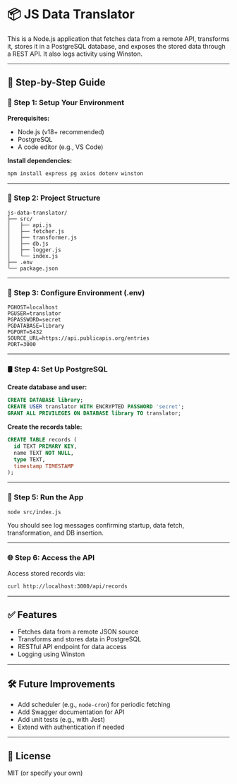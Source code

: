 # 📦 JS Data Translator

This is a Node.js application that fetches data from a remote API, transforms it, stores it in a PostgreSQL database, and exposes the stored data through a REST API. It also logs activity using Winston.

---

## 🧭 Step-by-Step Guide

### 🔧 Step 1: Setup Your Environment

**Prerequisites:**
- Node.js (v18+ recommended)
- PostgreSQL
- A code editor (e.g., VS Code)

**Install dependencies:**
```bash
npm install express pg axios dotenv winston
```

---

### 📁 Step 2: Project Structure

```
js-data-translator/
├── src/
│   ├── api.js
│   ├── fetcher.js
│   ├── transformer.js
│   ├── db.js
│   ├── logger.js
│   └── index.js
├── .env
└── package.json
```

---

### 🔐 Step 3: Configure Environment (.env)

```
PGHOST=localhost
PGUSER=translator
PGPASSWORD=secret
PGDATABASE=library
PGPORT=5432
SOURCE_URL=https://api.publicapis.org/entries
PORT=3000
```

---

### 🛢️ Step 4: Set Up PostgreSQL

**Create database and user:**
```sql
CREATE DATABASE library;
CREATE USER translator WITH ENCRYPTED PASSWORD 'secret';
GRANT ALL PRIVILEGES ON DATABASE library TO translator;
```

**Create the records table:**
```sql
CREATE TABLE records (
  id TEXT PRIMARY KEY,
  name TEXT NOT NULL,
  type TEXT,
  timestamp TIMESTAMP
);
```

---

### 🚀 Step 5: Run the App

```bash
node src/index.js
```

You should see log messages confirming startup, data fetch, transformation, and DB insertion.

---

### 🌐 Step 6: Access the API

Access stored records via:
```bash
curl http://localhost:3000/api/records
```

---

## ✅ Features
- Fetches data from a remote JSON source
- Transforms and stores data in PostgreSQL
- RESTful API endpoint for data access
- Logging using Winston

---

## 🛠 Future Improvements
- Add scheduler (e.g., `node-cron`) for periodic fetching
- Add Swagger documentation for API
- Add unit tests (e.g., with Jest)
- Extend with authentication if needed

---

## 📄 License
MIT (or specify your own)
